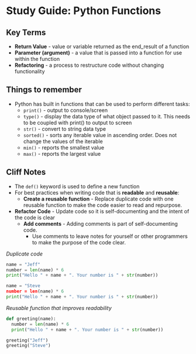 # Study Guide: Python Functions

## Key Terms
- **Return Value** - value or variable returned as the end_result of a function
- **Parameter (argument)** - a value that is passed into a function for use within the function
- **Refactoring** - a process to restructure code without changing functionality

## Things to remember
- Python has built in functions that can be used to perform different tasks:
  - `print()` - output to console/screen
  - `type()` - display the data type of what object passed to it. This needs to be coupled with print() to output to screen
  - `str()` - convert to string data type
  - `sorted()` - sorts any iterable value in ascending order. Does not change the values of the iterable
  - `min()` - reports the smallest value
  - `max()` - reports the largest value


## Cliff Notes
- The `def()` keyword is used to define a new function
- For best practices when writing code that is **readable** and **reusable**:
  - **Create a reusable function** - Replace duplicate code with one reusable function to make the code easier to read and repurpose.
- **Refactor Code** - Update code so it is self-documenting and the intent of the code is clear
  - **Add comments** - Adding comments is part of self-documenting code.
    - Use comments to leave notes for yourself or other programmers to make the purpose of the code clear.


_Duplicate code_
```python
name = "Jeff"
number = len(name) * 6
print("Hello " + name + ". Your number is " + str(number))

name = "Steve
number = len(name) * 6
print("Hello " + name + ". Your number is " + str(number))
```

_Reusable function that improves readability_
```python
def greeting(name):
  number = len(name) * 6
  print("Hello " + name + ". Your number is " + str(number))

greeting("Jeff")
greeting("Steve")
```
